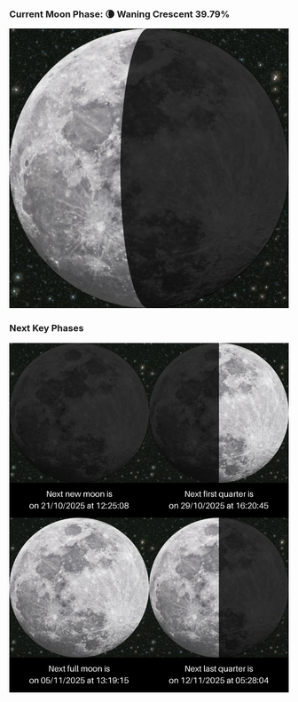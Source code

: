 ### Current Moon Phase: 🌘 Waning Crescent 39.79%
![Moon Phase](moonphase.png)
### Next Key Phases
![Gallery](gallery.png)